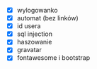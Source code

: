 - [x] wylogowanko
- [x] automat (bez linków)
- [x] id usera
- [x] sql injection
- [x] haszowanie
- [x] gravatar
- [x] fontawesome i bootstrap